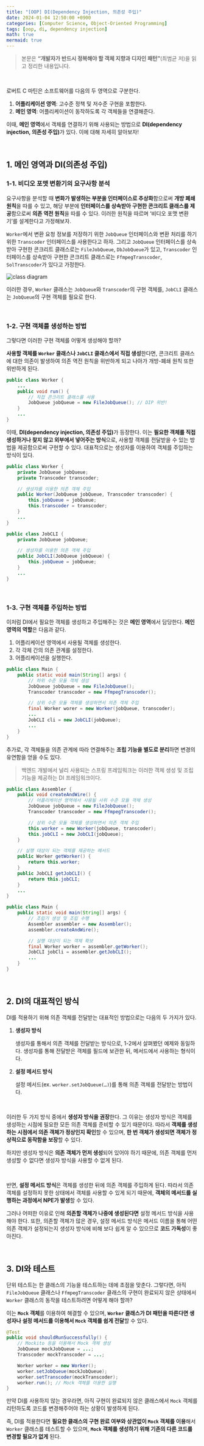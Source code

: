 ```yaml
---
title: "[OOP] DI(Dependency Injection, 의존성 주입)"
date: 2024-01-04 12:50:00 +0900
categories: [Computer Science, Object-Oriented Programming]
tags: [oop, di, dependency injection]
math: true
mermaid: true
---
```


> 본문은 **“개발자가 반드시 정복해야 할 객체 지향과 디자인 패턴”**(최범균 저)을 읽고 정리한 내용입니다.

<br>

로버트 C 마틴은 소프트웨어를 다음의 두 영역으로 구분한다.

1. **어플리케이션 영역**: 고수준 정책 및 저수준 구현을 포함한다.
2. **메인 영역**: 어플리케이션이 동작하도록 각 객체들을 연결해준다.

이때, <span class="ulr">**메인 영역**</span>에서 객체를 연결하기 위해 사용되는 방법으로 <span class="shl">**DI(dependency injection, 의존성 주입)**</span>가 있다. 이에 대해 자세히 알아보자! 

<br>

## 1. 메인 영역과 DI(의존성 주입)

### 1-1. 비디오 포맷 변환기의 요구사항 분석

요구사항을 분석할 때 **변화가 발생하는 부분을 인터페이스로 추상화**함으로써 <span class="shlp">**개방 폐쇄 원칙**</span>을 따를 수 있고, 해당 부분에 **인터페이스를 상속받아 구현한 콘크리트 클래스를 제공**함으로써 <span class="shlp">**의존 역전 원칙**</span>을 따를 수 있다. 이러한 원칙을 따르며 ‘비디오 포맷 변환기’를 설계한다고 가정해보자.

`Worker`에서 변환 요청 정보를 저장하기 위한 `JobQueue` 인터페이스와 변환 처리를 하기 위한 `Transcoder` 인터페이스를 사용한다고 하자. 그리고 `JobQueue` 인터페이스를 상속받아 구현한 콘크리트 클래스로는 `FileJobQueue`, `DbJobQueue`가 있고, `Transcoder` 인터페이스를 상속받아 구현한 콘크리트 클래스로는 `FfmpegTranscoder`, `SolTranscoder`가 있다고 가정한다.

![class diagram](/assets/img/posts/Computer-Science/OOP/2024-01-04-01.png)

이러한 경우, `Worker` 클래스는 `JobQueue`와 `Transcoder`의 구현 객체를, `JobCLI` 클래스는 `JobQueue`의 구현 객체를 필요로 한다.

<br>

### 1-2. 구현 객체를 생성하는 방법

그렇다면 이러한 구현 객체를 어떻게 생성해야 할까?

**사용할 객체를 `Worker` 클래스나 `JobCLI` 클래스에서 직접 생성**한다면, 콘크리트 클래스에 대한 의존이 발생하여 의존 역전 원칙을 위반하게 되고 나아가 개방-폐쇄 원칙 또한 위반하게 된다.

```java
public class Worker {
    ...
    public void run() {
        // 직접 콘크리트 클래스를 사용
        JobQueue jobQueue = new FileJobQueue(); // DIP 위반!
    }
    ...
}
```

이때, <span class="shl">**DI(dependency injection, 의존성 주입)**</span>가 등장한다. 이는 <span class="ulr">**필요한 객체를 직접 생성하거나 찾지 않고 외부에서 넣어주는 방식**</span>으로, 사용할 객체를 전달받을 수 있는 방법을 제공함으로써 구현할 수 있다. 대표적으로는 생성자를 이용하여 객체를 주입하는 방식이 있다.

```java
public class Worker {
    private JobQueue jobQueue;
    private Transcoder transcoder;

    // 생성자를 이용한 의존 객체 주입
    public Worker(JobQueue jobQueue, Transcoder transcoder) {
        this.jobQueue = jobQueue;
        this.transcoder = transcoder;
    }
    ...
}
```

```java
public class JobCLI {
    private JobQueue jobQueue;

    // 생성자를 이용한 의존 객체 주입
    public JobCLI(JobQueue jobQueue) {
        this.jobQueue = jobQueue;
    }
    ...
}
```

<br>

### 1-3. 구현 객체를 주입하는 방법

이처럼 DI에서 필요한 객체를 생성하고 주입해주는 것은 <span class="shl">**메인 영역**</span>에서 담당한다. **메인 영역의 역할**은 다음과 같다.

1. 어플리케이션 영역에서 사용될 객체를 생성한다.
2. 각 각체 간의 의존 관계를 설정한다.
3. 어플리케이션을 실행한다.

```java
public class Main {
    public static void main(String[] args) {
        // 하위 수준 모듈 객체 생성
        JobQueue jobQueue = new FileJobQueue();
        Transcoder transcoder = new FfmpegTranscoder();

        // 상위 수준 모듈 객체를 생성하면서 의존 객체 주입
        final Worker worer = new Worker(jobQueue, transcoder);
        ...
        JobCLI cli = new JobCLI(jobQueue);
        ...
    }
}
```

추가로, 각 객체들을 의존 관계에 따라 연결해주는 <span class="shl">**조립 기능을 별도로 분리**</span>하면 변경의 유연함을 얻을 수도 있다.

> 백엔드 개발에서 널리 사용되는 스프링 프레임워크는 이러한 객체 생성 및 조립 기능을 제공하는 DI 프레임워크이다.


```java
public class Assembler {
    public void createAndWire() {
        // 어플리케이션 영역에서 사용될 사위 수준 모듈 객체 생성
        JobQueue jobQueue = new FileJobQueue();
        Transcoder transcoder = new FfmpegTranscoder();

        // 상위 수준 모듈 객체를 생성하면서 의존 객체 주입
        this.worker = new Worker(jobQueue, transcoder);
        this.jobCLI = new JobCLI(jobQueue);
    }

    // 실행 대상이 되는 객체를 제공하는 메서드
    public Worker getWorker() {
        return this.worker;
    }
    public JobCLI getJobCLI() {
        return this.jobCLI;
    }
    ...
}
```

```java
public class Main {
    public static void main(String[] args) {
        // 조립기 생성 및 조립 수행
        Assembler assembler = new Assembler();
        assembler.createAndWire();

        // 실행 대상이 되는 객체 확보
        final Worker worker = assembler.getWorker();
        JobCLI jobCli = assembler.getJobCLI();
        ...
    }
}
```

<br>

## 2. DI의 대표적인 방식

DI를 적용하기 위해 의존 객체를 전달받는 대표적인 방법으로는 다음의 두 가지가 있다.

1. **생성자 방식**
    
    생성자를 통해서 의존 객체를 전달받는 방식으로, 1-2에서 살펴봤던 예제와 동일하다. 생성자를 통해 전달받은 객체를 필드에 보관한 뒤, 메서드에서 사용하는 형식이다.
    
2. **설정 메서드 방식**
    
    설정 메서드(ex. `worker.setJobQueue(…)`)를 통해 의존 객체를 전달받는 방법이다.
    

<br>

이러한 두 가지 방식 중에서 <span class="shl">**생성자 방식을 권장**</span>한다. 그 이유는 생성자 방식은 객체를 생성하는 시점에 필요한 모든 의존 객체를 준비할 수 있기 때문이다. 따라서 **객체를 생성하는 시점에서 의존 객체가 정상인지 확인**할 수 있으며, <span class="ulr">**한 번 객체가 생성되면 객체가 정상적으로 동작함을 보장**</span>할 수 있다.

하지만 생성자 방식은 <span class="ulr">**의존 객체가 먼저 생성**</span>되어 있어야 하기 때문에, 의존 객체를 먼저 생성할 수 없다면 생성자 방식을 사용할 수 없게 된다.

<br>

반면, <span class="shl">**설정 메서드 방식**</span>은 객체를 생성한 뒤에 의존 객체를 주입하게 된다. 따라서 의존 객체를 설정하지 못한 상태에서 객체를 사용할 수 있게 되기 때문에, <span class="ulr">**객체의 메서드를 실행하는 과정에서 NPE가 발생**</span>할 수 있다.

그러나 어떠한 이유로 인해 <span class="ulr">**의존할 객체가 나중에 생성된다면**</span> 설정 메서드 방식을 사용해야 한다. 또한, 의존할 객체가 많은 경우, 설정 메서드 방식은 메서드 이름을 통해 어떤 의존 객체가 설정되는지 생성자 방식에 비해 보다 쉽게 알 수 있으므로 **코드 가독성**이 좋아진다.

<br>

## 3. DI와 테스트

단위 테스트는 한 클래스의 기능을 테스트하는 데에 초점을 맞춘다. 그렇다면, 아직 `FileJobQueue` 클래스나 `FfmpegTranscoder` 클래스의 구현이 완료되지 않은 상태에서 `Worker` 클래스의 동작을 테스트하려면 어떻게 해야 할까?

이는 **`Mock` 객체**를 이용하여 해결할 수 있으며, <span class="ulr">**`Worker` 클래스가 DI 패턴을 따른다면 생성자나 설정 메서드를 이용해서 `Mock` 객체를 쉽게 전달**</span>할 수 있다.

```java
@Test
public void shouldRunSuccessfully() {
    // Mockito 등을 이용해서 Mock 객체 생성
    JobQueue mockJobQueue = ...;
    Transcoder mockTranscoder = ...;

    Worker worker = new Worker();
    worker.setJobQueue(mockJobQueue);
    worker.setTranscoder(mockTranscoder);
    worker.run(); // Mock 객체를 이용한 실행
}
```

만약 DI를 사용하지 않는 경우라면, 아직 구현이 완료되지 않은 클래스에서 `Mock` 객체를 리턴하도록 코드를 변경해주어야 하는 상황이 발생하게 된다.

즉, DI를 적용한다면 **필요한 클래스의 구현 완료 여부와 상관없이 `Mock` 객체를 이용**해서 `Worker` 클래스를 테스트할 수 있으며, **`Mock` 객체를 생성하기 위해 기존의 다른 코드를 변경할 필요가 없게** 된다.
